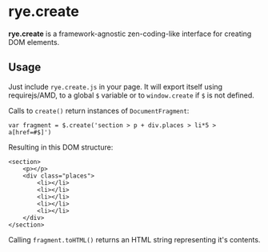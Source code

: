 rye.create
==========

**rye.create** is a framework-agnostic zen-coding-like interface for creating DOM elements.

## Usage

Just include `rye.create.js` in your page. It will export itself using requirejs/AMD, to a global `$` variable or to `window.create` if `$` is not defined.

Calls to `create()` return instances of `DocumentFragment`:

    var fragment = $.create('section > p + div.places > li*5 > a[href=#$]')

Resulting in this DOM structure:

    <section>
        <p></p>
        <div class="places">
            <li></li>
            <li></li>
            <li></li>
            <li></li>
            <li></li>
        </div>
    </section>

Calling `fragment.toHTML()` returns an HTML string representing it's contents.